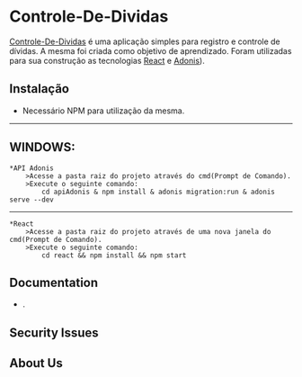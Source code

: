 # Controle-De-Dividas

[Controle-De-Dividas][1] é uma aplicação simples para registro e controle de dívidas. A mesma foi criada como objetivo de aprendizado. Foram utilizadas para sua construção
as tecnologias [React][2] e [Adonis][3]).

Instalação
------------

* Necessário NPM para utilização da mesma.
------------
WINDOWS:
------------

    *API Adonis
        >Acesse a pasta raiz do projeto através do cmd(Prompt de Comando).
        >Execute o seguinte comando:
            cd apiAdonis & npm install & adonis migration:run & adonis serve --dev
            
------------

    *React
        >Acesse a pasta raiz do projeto através de uma nova janela do cmd(Prompt de Comando).
        >Execute o seguinte comando:
            cd react && npm install && npm start

Documentation
-------------

* .

Security Issues
---------------


About Us
--------


[1]: https://github.com/BrunoAlou/Controle-De-Dividas
[2]: https://pt-br.reactjs.org
[3]: https://adonisjs.com
